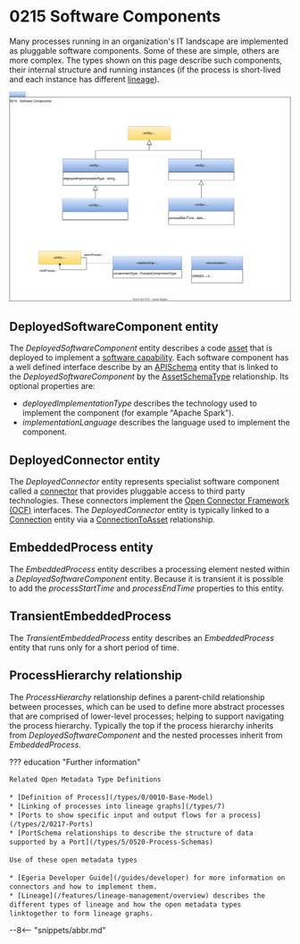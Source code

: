 <!-- SPDX-License-Identifier: CC-BY-4.0 -->
<!-- Copyright Contributors to the ODPi Egeria project. -->

# 0215 Software Components

Many processes running in an organization's IT landscape are implemented as pluggable software components.  Some of these are simple, others are more complex.  The types shown on this page describe such components, their internal structure and running instances (if the process is short-lived and each instance has different [lineage](/features/lineage-management/overview)).

![UML](0215-Software-Components.svg)


## DeployedSoftwareComponent entity

The *DeployedSoftwareComponent* entity describes a code [asset](/0/0010-Base-Model) that is deployed to implement a [software capability](/types/0/0042-Software-Capabilities). Each software component has a well defined interface describe by an [APISchema](/types/5/0536-API-Schemas) entity that is linked to the *DeployedSoftwareComponent* by the [AssetSchemaType](/types/5/0503-Asset-Schema) relationship. Its optional properties are:

* *deployedImplementationType* describes the technology used to implement the component (for example "Apache Spark").
* *implementationLanguage* describes the language used to implement the component.

## DeployedConnector entity

The *DeployedConnector* entity represents specialist software component called a [connector](/concepts/connector) that provides pluggable access to third party technologies.  These connectors implement the [Open Connector Framework (OCF)](/frameworks/ocf/overview) interfaces.   The *DeployedConnector* entity is typically linked to a [Connection](/types/2/0201-Connectors-and-Connections) entity via a [ConnectionToAsset](/types/2/0205-Connection-Linkage) relationship.

## EmbeddedProcess entity

The *EmbeddedProcess* entity describes a processing element nested within a *DeployedSoftwareComponent* entity.  Because it is transient it is possible to add the *processStartTime* and *processEndTime* properties to this entity.

## TransientEmbeddedProcess

The *TransientEmbeddedProcess* entity describes an *EmbeddedProcess* entity that runs only for a short period of time.

## ProcessHierarchy relationship

The *ProcessHierarchy* relationship defines a parent-child relationship between processes, which can be used to define more abstract processes that are comprised of lower-level processes; helping to support navigating the process hierarchy.  Typically the top if the process hierarchy inherits from *DeployedSoftwareComponent* and the nested processes inherit from *EmbeddedProcess*.


??? education "Further information"

    Related Open Metadata Type Definitions

    * [Definition of Process](/types/0/0010-Base-Model)
    * [Linking of processes into lineage graphs](/types/7)
    * [Ports to show specific input and output flows for a process](/types/2/0217-Ports)
    * [PortSchema relationships to describe the structure of data supported by a Port](/types/5/0520-Process-Schemas)

    Use of these open metadata types

    * [Egeria Developer Guide](/guides/developer) for more information on connectors and how to implement them.
    * [Lineage](/features/lineage-management/overview) describes the different types of lineage and how the open metadata types linktogether to form lineage graphs.

--8<-- "snippets/abbr.md"